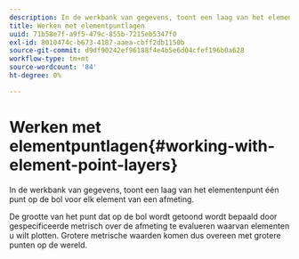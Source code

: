 ```yaml
---
description: In de werkbank van gegevens, toont een laag van het elementenpunt één punt op de bol voor elk element van een afmeting.
title: Werken met elementpuntlagen
uuid: 71b58e7f-a9f5-479c-855b-7215eb5347f0
exl-id: 8010474c-b673-4187-aaea-cbff2db1150b
source-git-commit: d9df90242ef96188f4e4b5e6d04cfef196b0a628
workflow-type: tm+mt
source-wordcount: '84'
ht-degree: 0%

---
```


# Werken met elementpuntlagen{#working-with-element-point-layers}

In de werkbank van gegevens, toont een laag van het elementenpunt één punt op de bol voor elk element van een afmeting.

De grootte van het punt dat op de bol wordt getoond wordt bepaald door gespecificeerde metrisch over de afmeting te evalueren waarvan elementen u wilt plotten. Grotere metrische waarden komen dus overeen met grotere punten op de wereld.

